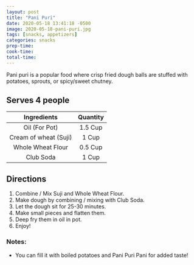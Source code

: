 ```yaml
---
layout: post
title: "Pani Puri"
date: 2020-05-18 13:41:18 -0500
image: 2020-05-18-pani-puri.jpg
tags: [snacks, appetizers]
categories: snacks
prep-time:
cook-time:
total-time:
---
```


Pani puri is a popular food where crisp fried dough balls are stuffed with potatoes, sprouts, or spicy/sweet chutney.

## Serves 4 people

|      Ingredients      | Quantity |
|:---------------------:|:--------:|
|     Oil (For Pot)     |  1.5 Cup |
| Cream of wheat (Suji) |   1 Cup  |
|   Whole Wheat Flour   |  0.5 Cup |
|       Club Soda       |   1 Cup  |


## Directions

1. Combine / Mix Suji and Whole Wheat Flour.
2. Make dough by combining / mixing with Club Soda.
3. Let the dough sit for 25-30 minutes.
4. Make small pieces and flatten them.
5. Deep fry them in oil in pot.
6. Enjoy!

### Notes:

* You can fill it with boiled potatoes and Pani Puri Pani for added taste!

